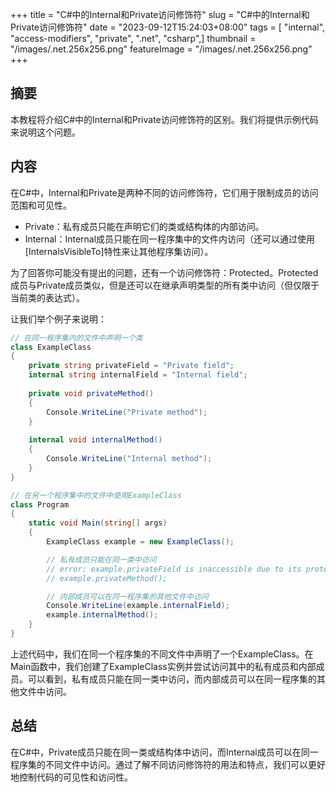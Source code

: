 +++
title = "C#中的Internal和Private访问修饰符"
slug = "C#中的Internal和Private访问修饰符"
date = "2023-09-12T15:24:03+08:00"
tags = [ "internal", "access-modifiers", "private", ".net", "csharp",]
thumbnail = "/images/.net.256x256.png"
featureImage = "/images/.net.256x256.png"
+++


## 摘要

本教程将介绍C#中的Internal和Private访问修饰符的区别。我们将提供示例代码来说明这个问题。

## 内容

在C#中，Internal和Private是两种不同的访问修饰符，它们用于限制成员的访问范围和可见性。

* Private：私有成员只能在声明它们的类或结构体的内部访问。
* Internal：Internal成员只能在同一程序集中的文件内访问（还可以通过使用[InternalsVisibleTo]特性来让其他程序集访问）。

为了回答你可能没有提出的问题，还有一个访问修饰符：Protected。Protected成员与Private成员类似，但是还可以在继承声明类型的所有类中访问（但仅限于当前类的表达式）。

让我们举个例子来说明：

```C#
// 在同一程序集内的文件中声明一个类
class ExampleClass
{
    private string privateField = "Private field";
    internal string internalField = "Internal field";
    
    private void privateMethod()
    {
        Console.WriteLine("Private method");
    }
    
    internal void internalMethod()
    {
        Console.WriteLine("Internal method");
    }
}

// 在另一个程序集中的文件中使用ExampleClass
class Program
{
    static void Main(string[] args)
    {
        ExampleClass example = new ExampleClass();

        // 私有成员只能在同一类中访问
        // error: example.privateField is inaccessible due to its protection level
        // example.privateMethod();

        // 内部成员可以在同一程序集的其他文件中访问
        Console.WriteLine(example.internalField);
        example.internalMethod();
    }
}
```

上述代码中，我们在同一个程序集的不同文件中声明了一个ExampleClass。在Main函数中，我们创建了ExampleClass实例并尝试访问其中的私有成员和内部成员。可以看到，私有成员只能在同一类中访问，而内部成员可以在同一程序集的其他文件中访问。

## 总结

在C#中，Private成员只能在同一类或结构体中访问，而Internal成员可以在同一程序集的不同文件中访问。通过了解不同访问修饰符的用法和特点，我们可以更好地控制代码的可见性和访问性。



